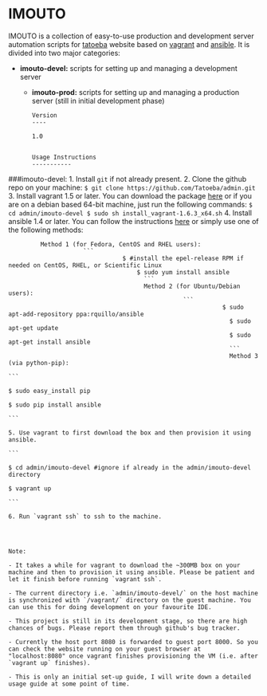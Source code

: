 IMOUTO
=========

IMOUTO is a collection of easy-to-use production and development server automation scripts for [tatoeba](http://tatoeba.org/eng/) website based on [vagrant](http://www.vagrantup.com/) and [ansible](http://www.ansible.com/home). It is divided into two major categories:

  - **imouto-devel:**  scripts for setting up and managing a development server
    - **imouto-prod:**  scripts for setting up and managing a production server (still in initial development phase)


		  Version
		  ----

		  1.0


		  Usage Instructions
		  -----------

###imouto-devel:
		  1. Install `git` if not already present.
		  2. Clone the github repo on your machine:
		  ```
		  $ git clone https://github.com/Tatoeba/admin.git
		  ```
		  3. Install vagrant 1.5 or later. You can download the package [here](https://www.vagrantup.com/downloads) or if you are on a debian based 64-bit machine, just run the following commands:
		  ```
		  $ cd admin/imouto-devel
		  $ sudo sh install_vagrant-1.6.3_x64.sh
		  ```
		  4. Install ansible 1.4 or later. You can follow the instructions [here](http://docs.ansible.com/intro_installation.html#getting-ansible) or simply use one of the following methods:

		     Method 1 (for Fedora, CentOS and RHEL users):
						 ```
									$ #install the epel-release RPM if needed on CentOS, RHEL, or Scientific Linux
										$ sudo yum install ansible
										  ```
										  Method 2 (for Ubuntu/Debian users):
													 ```
																$ sudo apt-add-repository ppa:rquillo/ansible
																  $ sudo apt-get update
																  $ sudo apt-get install ansible
																  ```
																  Method 3 (via python-pip):
																			 ```
																						$ sudo easy_install pip
																						  $ sudo pip install ansible
																						  ```
																						  5. Use vagrant to first download the box and then provision it using ansible.
																						  ```
																						  $ cd admin/imouto-devel #ignore if already in the admin/imouto-devel directory
																						  $ vagrant up
																						  ```
																						  6. Run `vagrant ssh` to ssh to the machine.



																						  Note:
																						  - It takes a while for vagrant to download the ~300MB box on your machine and then to provision it using ansible. Please be patient and let it finish before running `vagrant ssh`.
																						  - The current directory i.e. `admin/imouto-devel/` on the host machine is synchronized with `/vagrant/` directory on the guest machine. You can use this for doing development on your favourite IDE.
																						  - This project is still in its development stage, so there are high chances of bugs. Please report them through github's bug tracker.
																						  - Currently the host port 8080 is forwarded to guest port 8000. So you can check the website running on your guest browser at "localhost:8080" once vagrant finishes provisioning the VM (i.e. after `vagrant up` finishes).
																						  - This is only an initial set-up guide, I will write down a detailed usage guide at some point of time.


